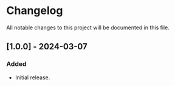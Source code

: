 # Changelog
All notable changes to this project will be documented in this file.

## [1.0.0] - 2024-03-07

### Added
- Initial release.